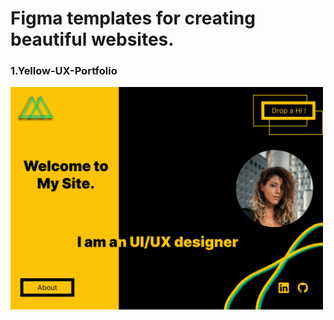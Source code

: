 <h1>Figma templates for creating beautiful websites.</h1>

<h3>1.Yellow-UX-Portfolio</h3>
<img src="https://github.com/yashkc2025/Website-templates/blob/main/yellow-port/yellow-UX-portfolio.png" width=500px, height="auto">
